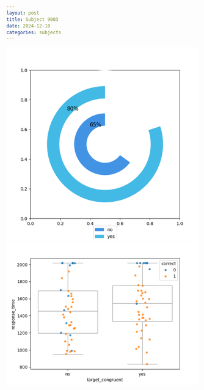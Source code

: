 ```yaml
---
layout: post
title: Subject 9003
date: 2024-12-10
categories: subjects
---
```


![](data/9003/run-1/9003_accuracy_target_congruence.png)
![](data/9003/run-1/9003_rt_congruence.png)
